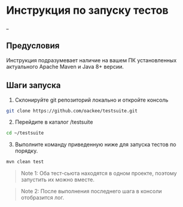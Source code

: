 # Инструкция по запуску тестов
_
## Предусловия
Инструкция подразумевает наличие на вашем ПК установленных актуального Apache Maven и Java 8+ версии.

## Шаги запуска

1. Склонируйте git репозиторий локально и откройте консоль
```sh
git clone https://github.com/oackee/testsuite.git
```

2. Перейдите в каталог /testsuite

```sh
cd ~/testsuite
```

3. Выполните команду приведенную ниже для запуска тестов по порядку.


```sh
mvn clean test
```

> Note 1: Оба тест-сьюта находятся в одном проекте, поэтому запустить их можно вместе.

> Note 2: После выполнения последнего шага в консоли отобразится лог.